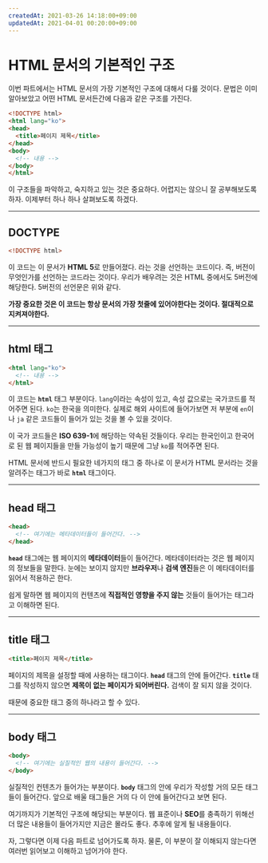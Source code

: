 ```yaml
---
createdAt: 2021-03-26 14:18:00+09:00
updatedAt: 2021-04-01 00:20:00+09:00
---
```


# HTML 문서의 기본적인 구조
이번 파트에서는 HTML 문서의 가장 기본적인 구조에 대해서 다룰 것이다. 문법은 이미 알아보았고 어떤 HTML 문서든간에 다음과 같은 구조를 가진다.

```html
<!DOCTYPE html>
<html lang="ko">
<head>
  <title>페이지 제목</title>
</head>
<body>
  <!-- 내용 -->
</body>
</html>
```

이 구조들을 파악하고, 숙지하고 있는 것은 중요하다. 어렵지는 않으니 잘 공부해보도록 하자. 이제부터 하나 하나 살펴보도록 하겠다.

---

## DOCTYPE
```html
<!DOCTYPE html>
```

이 코드는 이 문서가 **HTML 5**로 만들어졌다. 라는 것을 선언하는 코드이다. 즉, 버전이 무엇인가를 선언하는 코드라는 것이다. 우리가 배우려는 것은 HTML 중에서도 5버전에 해당한다. 5버전의 선언문은 위와 같다.

**가장 중요한 것은 이 코드는 항상 문서의 가장 첫줄에 있어야한다는 것이다. 절대적으로 지켜져야한다.**

---

## html 태그
```html
<html lang="ko">
  <!-- 내용 -->
</html>
```

이 코드는 **`html`** 태그 부분이다. `lang`이라는 속성이 있고, 속성 값으로는 국가코드를 적어주면 된다. `ko`는 한국을 의미한다. 실제로 해외 사이트에 들어가보면 저 부분에 `en`이나 `ja` 같은 코드들이 들어가 있는 것을 볼 수 있을 것이다.

이 국가 코드들은 **ISO 639-1**에 해당하는 약속된 것들이다. 우리는 한국인이고 한국어로 된 웹 페이지들을 만들 가능성이 높기 때문에 그냥 `ko`를 적어주면 된다.

HTML 문서에 반드시 필요한 네가지의 태그 중 하나로 이 문서가 HTML 문서라는 것을 알려주는 태그가 바로 **`html`** 태그이다.

---

## head 태그
```html
<head>
  <!-- 여기에는 메타데이터들이 들어간다. -->
</head>
```

**`head`** 태그에는 웹 페이지의 **메타데이터**들이 들어간다. 메타데이터라는 것은 웹 페이지의 정보들을 말한다. 눈에는 보이지 않지만 **브라우저**나 **검색 엔진**들은 이 메타데이터를 읽어서 적용하곤 한다.

쉽게 말하면 웹 페이지의 컨텐츠에 **직접적인 영향을 주지 않는** 것들이 들어가는 태그라고 이해하면 된다.

---

## title 태그
```html
<title>페이지 제목</title>
```

페이지의 제목을 설정할 때에 사용하는 태그이다. **`head`** 태그의 안에 들어간다. **`title`** 태그를 작성하지 않으면 **제목이 없는 페이지가 되어버린다.** 검색이 잘 되지 않을 것이다.

때문에 중요한 태그 중의 하나라고 할 수 있다.

---

## body 태그
```html
<body>
  <!-- 여기에는 실질적인 웹의 내용이 들어간다. -->
</body>
```

실질적인 컨텐츠가 들어가는 부분이다. **`body`** 태그의 안에 우리가 작성할 거의 모든 태그들이 들어간다. 앞으로 배울 태그들은 거의 다 이 안에 들어간다고 보면 된다.

여기까지가 기본적인 구조에 해당되는 부분이다. 웹 표준이나 **SEO**를 충족하기 위해선 더 많은 내용들이 들어가지만 지금은 몰라도 좋다. 추후에 알게 될 내용들이다.

자, 그렇다면 이제 다음 파트로 넘어가도록 하자. 물론, 이 부분이 잘 이해되지 않는다면 여러번 읽어보고 이해하고 넘어가야 한다.